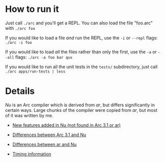 How to run it
=============

Just call `./arc` and you'll get a REPL. You can also load the file "foo.arc"
with `./arc foo`

If you would like to load a file *and* run the REPL, use the `-i` or `--repl`
flags: `./arc -i foo`

If you would like to load *all* the files rather than only the first, use the
`-a` or `--all` flags: `./arc -a foo bar qux`

If you would like to run all the unit tests in the `tests/` subdirectory, just
call `./arc apps/run-tests | less`


Details
=======

_Nu_ is an Arc compiler which is derived from _ar_, but differs significantly
in certain ways. Large chunks of the compiler were copied from _ar_, but most
of it was written by me.

  * [New features added in Nu (not found in Arc 3.1 or ar)][new]

  * [Differences between Arc 3.1 and Nu][arc]

  * [Differences between ar and Nu][ar]

  * [Timing information][time]

  [new]:  ../blob/nu/notes/new%20features.md
  [arc]:  ../blob/nu/notes/changes%20(Arc%203.1).md
  [ar]:   ../blob/nu/notes/changes%20(ar).md
  [time]: ../blob/nu/notes/timing.md

